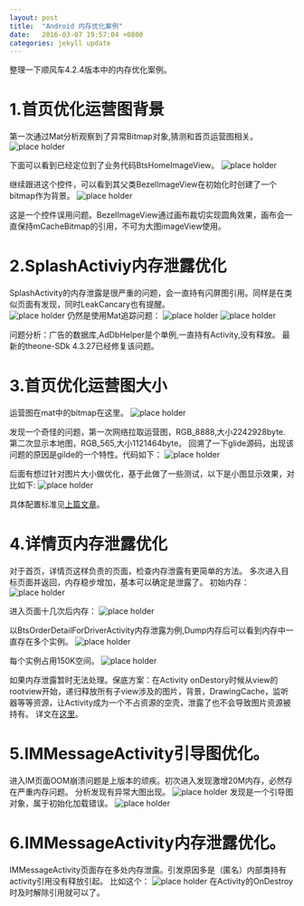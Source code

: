 ```yaml
---
layout: post
title:  "Android 内存优化案例"
date:   2016-03-07 19:57:04 +0800
categories: jekyll update
---
```


整理一下顺风车4.2.4版本中的内存优化案例。  

# 1.首页优化运营图背景

第一次通过Mat分析观察到了异常Bitmap对象,猜测和首页运营图相关。
![place holder](http://121.42.160.4:8081/memoryleak/EntranceFragment_image_exception1.png)

下面可以看到已经定位到了业务代码BtsHomeImageView。
![place holder](http://121.42.160.4:8081/memoryleak/EntranceFragment_image_exception2.png)

继续跟进这个控件，可以看到其父类BezelImageView在初始化时创建了一个bitmap作为背景。
![place holder](http://121.42.160.4:8081/memoryleak/EntranceFragment_image_exception3.png)

这是一个控件误用问题。BezelImageView通过画布裁切实现圆角效果，画布会一直保持mCacheBitmap的引用，不可为大图imageView使用。


# 2.SplashActiviy内存泄露优化

SplashActivity的内存泄露是很严重的问题，会一直持有闪屏图引用。同样是在类似页面有发现，同时LeakCancary也有提醒。  
![place holder](http://121.42.160.4:8081/memoryleak/SplashActivity_LeakCancary.jpg)
仍然是使用Mat追踪问题：
![place holder](http://121.42.160.4:8081/memoryleak/SplashActivity_Leak.png)
![place holder](http://121.42.160.4:8081/memoryleak/SplashActivity_Leak2.png)

问题分析：广告的数据库,AdDbHelper是个单例,一直持有Activity,没有释放。
最新的theone-SDk 4.3.27已经修复该问题。


# 3.首页优化运营图大小

运营图在mat中的bitmap在这里。
![place holder](http://121.42.160.4:8081/memoryleak/Home_Operation_bitmap.png)

发现一个奇怪的问题，第一次网络拉取运营图，RGB_8888,大小2242928byte.
第二次显示本地图，RGB_565,大小1121464byte。
回溯了一下glide源码，出现该问题的原因是gilde的一个特性。代码如下：
![place holder](http://121.42.160.4:8081/memoryleak/glide_prefer.png)

后面有想过针对图片大小做优化，基于此做了一些测试，以下是小图显示效果，对比如下:
![place holder](http://121.42.160.4:8081/memoryleak/Operation_scale.png)

具体配置标准见[上篇文章](http://banking.github.io/jekyll/update/2016/03/07/android-memory-optimize.html)。

# 4.详情页内存泄露优化

对于首页，详情页这样负责的页面，检查内存泄露有更简单的方法。
多次进入目标页面并返回，内存稳步增加，基本可以确定是泄露了。
初始内存：
![place holder](http://121.42.160.4:8081/memoryleak/Memory_check.png)

进入页面十几次后内存：
![place holder](http://121.42.160.4:8081/memoryleak/Memory_check2.png)

以BtsOrderDetailForDriverActivity内存泄露为例,Dump内存后可以看到内存中一直存在多个实例。
![place holder](http://121.42.160.4:8081/memoryleak/Memory_check3.jpg)

每个实例占用150K空间。
![place holder](http://121.42.160.4:8081/memoryleak/Memory_check4.jpg)

如果内存泄露暂时无法处理。保底方案：在Activity onDestory时候从view的rootview开始，递归释放所有子view涉及的图片，背景，DrawingCache，监听器等等资源，让Activity成为一个不占资源的空壳，泄露了也不会导致图片资源被持有。
详文在[这里](https://mp.weixin.qq.com/s?__biz=MzAwNDY1ODY2OQ==&mid=400656149&idx=1&sn=122b4f4965fafebf78ec0b4fce2ef62a&scene=1&srcid=0304Y3NE2XzzpXnciVmy8V3p&key=710a5d99946419d991561737ff21afe36087e30f7048e503c104b3e7f52184650009e924294d02ce511f14198c71a882&ascene=0&uin=MjQxMDYzNTU%3D&devicetype=iMac+MacBookAir5%2C2+OSX+OSX+10.11.3+build(15D21)&version=11000003&pass_ticket=C1SGUVOM%2FbWwXCSLYZ6k4PrmyBNZxI5EE66XuGZcRjk%3D)。

# 5.IMMessageActivity引导图优化。
进入IM页面OOM崩溃问题是上版本的顽疾。初次进入发现激增20M内存，必然存在严重内存问题。
分析发现有异常大图出现。
![place holder](http://121.42.160.4:8081/memoryleak/IMMessageActivity_Guide_Exception1.png)
发现是一个引导图对象，属于初始化加载错误。
![place holder](http://121.42.160.4:8081/memoryleak/IMMessageActivity_Guide_Exception2.png)

# 6.IMMessageActivity内存泄露优化。
IMMessageActivity页面存在多处内存泄露。引发原因多是（匿名）内部类持有activity引用没有释放引起。
比如这个：
![place holder](http://121.42.160.4:8081/memoryleak/IMMessageActivity_Leak.png)
在Activity的OnDestroy时及时解除引用就可以了。














[jekyll-docs]: http://jekyllrb.com/docs/home
[jekyll-gh]:   https://github.com/jekyll/jekyll
[jekyll-talk]: https://talk.jekyllrb.com/